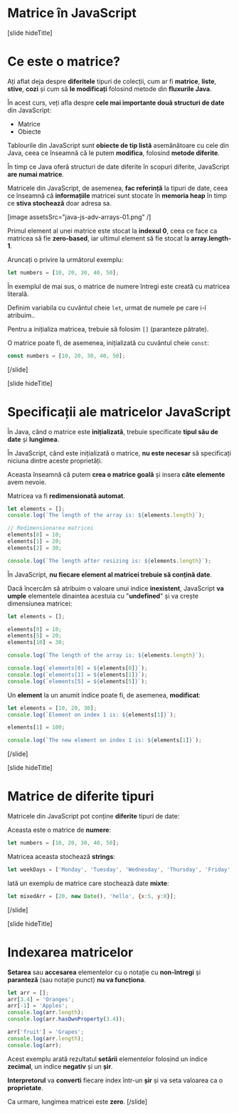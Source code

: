 # Matrice în JavaScript

[slide hideTitle]
# Ce este o matrice?

Ați aflat deja despre **diferitele** tipuri de colecții, cum ar fi **matrice**, **liste**, **stive**, **cozi** și cum să **le modificați**  folosind metode din **fluxurile Java**.

În acest curs, veți afla despre **cele mai importante două structuri de date** din JavaScript:

- Matrice
- Obiecte

Tablourile din JavaScript sunt **obiecte de tip listă** asemănătoare cu cele din Java, ceea ce înseamnă că le putem **modifica**, folosind **metode diferite**.

În timp ce Java oferă structuri de date diferite în scopuri diferite, JavaScript **are numai matrice**.

Matricele din JavaScript, de asemenea, **fac referință** la tipuri de date, ceea ce înseamnă că **informațiile** matricei sunt stocate în **memoria heap** în timp ce **stiva stochează** doar adresa sa.

[image assetsSrc="java-js-adv-arrays-01.png" /]

Primul element al unei matrice este stocat la **indexul 0**, ceea ce face ca matricea să fie **zero-based**, iar ultimul element să fie stocat la **array.length-1**.

Aruncați o privire la următorul exemplu:

```js
let numbers = [10, 20, 30, 40, 50];
```

În exemplul de mai sus, o matrice de numere întregi este creată cu matricea literală.

Definim variabila cu cuvântul cheie `let`, urmat de numele pe care i-l atribuim.. 

Pentru a inițializa matricea, trebuie să folosim `[]` (paranteze pătrate).

O matrice poate fi, de asemenea, inițializată cu cuvântul cheie `const`:

```js
const numbers = [10, 20, 30, 40, 50];
```

[/slide]

[slide hideTitle]
# Specificații ale matricelor JavaScript

În Java, când o matrice este **inițializată**, trebuie specificate **tipul său de date** și **lungimea**.

În JavaScript, când este inițializată o matrice, **nu este necesar** să specificați niciuna dintre aceste proprietăți.

Aceasta înseamnă că putem **crea o matrice goală** și insera **câte elemente** avem nevoie.

Matricea va fi **redimensionată automat**.

```js live
let elements = [];
console.log(`The length of the array is: ${elements.length}`);

// Redimensionarea matricei
elements[0] = 10; 
elements[1] = 20;
elements[2] = 30;

console.log(`The length after resizing is: ${elements.length}`);
```

În JavaScript, **nu fiecare element al matricei trebuie să conțină date**.

Dacă încercăm să atribuim o valoare unui indice **inexistent**, JavaScript **va umple** elementele dinaintea acestuia cu "**undefined**" și va crește dimensiunea matricei:

```js live
let elements = [];

elements[0] = 10; 
elements[5] = 20;
elements[10] = 30;

console.log(`The length of the array is: ${elements.length}`);

console.log(`elements[0] = ${elements[0]}`);
console.log(`elements[1] = ${elements[1]}`);
console.log(`elements[5] = ${elements[5]}`);
```

Un **element** la un anumit indice poate fi, de asemenea, **modificat**:


```js live
let elements = [10, 20, 30];
console.log(`Element on index 1 is: ${elements[1]}`);

elements[1] = 100;

console.log(`The new element on index 1 is: ${elements[1]}`);

```

[/slide]

[slide hideTitle]
# Matrice de diferite tipuri

Matricele din JavaScript pot conține **diferite** tipuri de date:

Aceasta este o matrice de **numere**:
```js
let numbers = [10, 20, 30, 40, 50];
```

Matricea aceasta stochează **strings**:
```js
let weekDays = ['Monday', 'Tuesday', 'Wednesday', 'Thursday', 'Friday', 'Saturday', 'Sunday'];
```

Iată un exemplu de matrice care stochează date **mixte**:
```js
let mixedArr = [20, new Date(), 'hello', {x:5, y:8}];
```
[/slide]

[slide hideTitle]
# Indexarea matricelor

**Setarea** sau **accesarea** elementelor cu o notație cu **non-întregi** și **paranteză** (sau notație punct) **nu va funcționa**.

```js live
let arr = [];
arr[3.4] = 'Oranges';
arr[-1] = 'Apples';
console.log(arr.length);               
console.log(arr.hasOwnProperty(3.4));

arr['fruit'] = 'Grapes';
console.log(arr.length);
console.log(arr);
```

Acest exemplu arată rezultatul **setării** elementelor folosind un indice **zecimal**, un indice **negativ** și un **șir**.

**Interpretorul** va **converti** fiecare index într-un **șir** și va seta valoarea ca o **proprietate**.

Ca urmare, lungimea matricei este **zero**.
[/slide]
